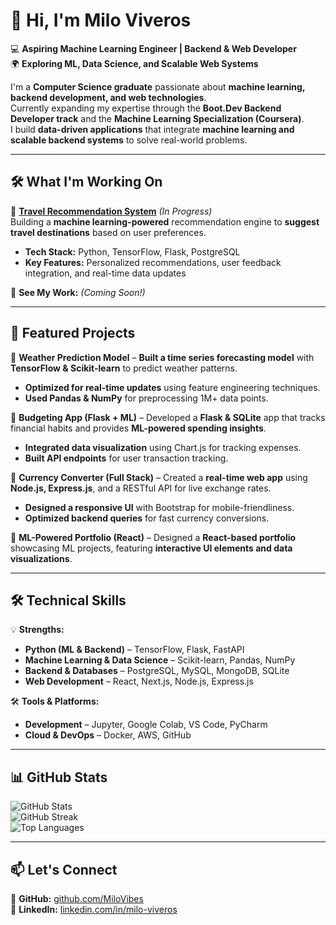 # 👋 Hi, I'm Milo Viveros  
💻 **Aspiring Machine Learning Engineer | Backend & Web Developer**  
🌍 **Exploring ML, Data Science, and Scalable Web Systems**  

I'm a **Computer Science graduate** passionate about **machine learning, backend development, and web technologies**.  
Currently expanding my expertise through the **Boot.Dev Backend Developer track** and the **Machine Learning Specialization (Coursera)**.  
I build **data-driven applications** that integrate **machine learning and scalable backend systems** to solve real-world problems.  

---

## 🛠️ What I'm Working On  
🚀 **[Travel Recommendation System](#)** *(In Progress)*  
Building a **machine learning-powered** recommendation engine to **suggest travel destinations** based on user preferences.  
- **Tech Stack:** Python, TensorFlow, Flask, PostgreSQL  
- **Key Features:** Personalized recommendations, user feedback integration, and real-time data updates  

📌 **See My Work:** *(Coming Soon!)*  

---

## 🚀 Featured Projects  
🔹 **Weather Prediction Model** – **Built a time series forecasting model** with **TensorFlow & Scikit-learn** to predict weather patterns.  
   - **Optimized for real-time updates** using feature engineering techniques.  
   - **Used Pandas & NumPy** for preprocessing 1M+ data points.  

🔹 **Budgeting App (Flask + ML)** – Developed a **Flask & SQLite** app that tracks financial habits and provides **ML-powered spending insights**.  
   - **Integrated data visualization** using Chart.js for tracking expenses.  
   - **Built API endpoints** for user transaction tracking.  

🔹 **Currency Converter (Full Stack)** – Created a **real-time web app** using **Node.js, Express.js**, and a RESTful API for live exchange rates.  
   - **Designed a responsive UI** with Bootstrap for mobile-friendliness.  
   - **Optimized backend queries** for fast currency conversions.  

🔹 **ML-Powered Portfolio (React)** – Designed a **React-based portfolio** showcasing ML projects, featuring **interactive UI elements and data visualizations**.  

---

## 🛠️ Technical Skills  
💡 **Strengths:**  
- **Python (ML & Backend)** – TensorFlow, Flask, FastAPI  
- **Machine Learning & Data Science** – Scikit-learn, Pandas, NumPy  
- **Backend & Databases** – PostgreSQL, MySQL, MongoDB, SQLite  
- **Web Development** – React, Next.js, Node.js, Express.js  

🛠 **Tools & Platforms:**  
- **Development** – Jupyter, Google Colab, VS Code, PyCharm  
- **Cloud & DevOps** – Docker, AWS, GitHub  

---

## 📊 GitHub Stats  
![GitHub Stats](https://github-readme-stats.vercel.app/api?username=MiloVibes&theme=dark&hide_border=false&include_all_commits=true&count_private=true)  
![GitHub Streak](https://github-readme-streak-stats.herokuapp.com/?user=MiloVibes&theme=dark&hide_border=false)  
![Top Languages](https://github-readme-stats.vercel.app/api/top-langs/?username=MiloVibes&theme=dark&hide_border=false&include_all_commits=true&count_private=true&layout=compact)  

---

## 📫 Let's Connect  
📍 **GitHub:** [github.com/MiloVibes](https://github.com/MiloVibes)  
🔗 **LinkedIn:** [linkedin.com/in/milo-viveros](https://www.linkedin.com/in/milo-viveros)  
